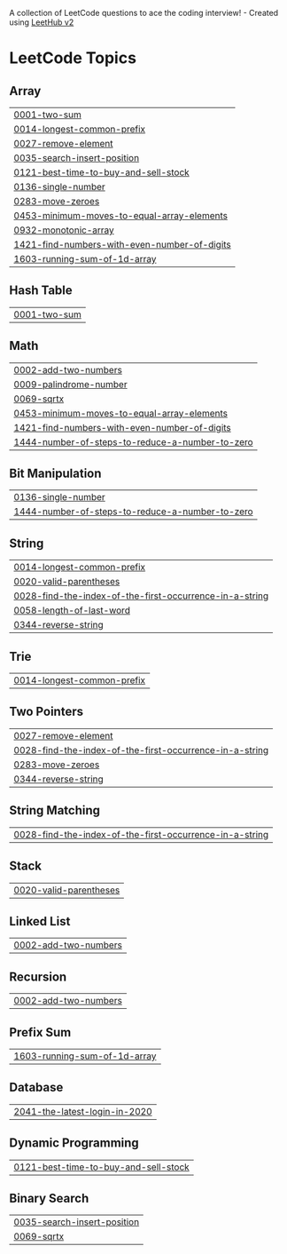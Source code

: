 A collection of LeetCode questions to ace the coding interview! - Created using [LeetHub v2](https://github.com/arunbhardwaj/LeetHub-2.0)
<!---LeetCode Topics Start-->
# LeetCode Topics
## Array
|  |
| ------- |
| [0001-two-sum](https://github.com/CarmelRiniha/LeetCode/tree/master/0001-two-sum) |
| [0014-longest-common-prefix](https://github.com/CarmelRiniha/LeetCode/tree/master/0014-longest-common-prefix) |
| [0027-remove-element](https://github.com/CarmelRiniha/LeetCode/tree/master/0027-remove-element) |
| [0035-search-insert-position](https://github.com/CarmelRiniha/LeetCode/tree/master/0035-search-insert-position) |
| [0121-best-time-to-buy-and-sell-stock](https://github.com/CarmelRiniha/LeetCode/tree/master/0121-best-time-to-buy-and-sell-stock) |
| [0136-single-number](https://github.com/CarmelRiniha/LeetCode/tree/master/0136-single-number) |
| [0283-move-zeroes](https://github.com/CarmelRiniha/LeetCode/tree/master/0283-move-zeroes) |
| [0453-minimum-moves-to-equal-array-elements](https://github.com/CarmelRiniha/LeetCode/tree/master/0453-minimum-moves-to-equal-array-elements) |
| [0932-monotonic-array](https://github.com/CarmelRiniha/LeetCode/tree/master/0932-monotonic-array) |
| [1421-find-numbers-with-even-number-of-digits](https://github.com/CarmelRiniha/LeetCode/tree/master/1421-find-numbers-with-even-number-of-digits) |
| [1603-running-sum-of-1d-array](https://github.com/CarmelRiniha/LeetCode/tree/master/1603-running-sum-of-1d-array) |
## Hash Table
|  |
| ------- |
| [0001-two-sum](https://github.com/CarmelRiniha/LeetCode/tree/master/0001-two-sum) |
## Math
|  |
| ------- |
| [0002-add-two-numbers](https://github.com/CarmelRiniha/LeetCode/tree/master/0002-add-two-numbers) |
| [0009-palindrome-number](https://github.com/CarmelRiniha/LeetCode/tree/master/0009-palindrome-number) |
| [0069-sqrtx](https://github.com/CarmelRiniha/LeetCode/tree/master/0069-sqrtx) |
| [0453-minimum-moves-to-equal-array-elements](https://github.com/CarmelRiniha/LeetCode/tree/master/0453-minimum-moves-to-equal-array-elements) |
| [1421-find-numbers-with-even-number-of-digits](https://github.com/CarmelRiniha/LeetCode/tree/master/1421-find-numbers-with-even-number-of-digits) |
| [1444-number-of-steps-to-reduce-a-number-to-zero](https://github.com/CarmelRiniha/LeetCode/tree/master/1444-number-of-steps-to-reduce-a-number-to-zero) |
## Bit Manipulation
|  |
| ------- |
| [0136-single-number](https://github.com/CarmelRiniha/LeetCode/tree/master/0136-single-number) |
| [1444-number-of-steps-to-reduce-a-number-to-zero](https://github.com/CarmelRiniha/LeetCode/tree/master/1444-number-of-steps-to-reduce-a-number-to-zero) |
## String
|  |
| ------- |
| [0014-longest-common-prefix](https://github.com/CarmelRiniha/LeetCode/tree/master/0014-longest-common-prefix) |
| [0020-valid-parentheses](https://github.com/CarmelRiniha/LeetCode/tree/master/0020-valid-parentheses) |
| [0028-find-the-index-of-the-first-occurrence-in-a-string](https://github.com/CarmelRiniha/LeetCode/tree/master/0028-find-the-index-of-the-first-occurrence-in-a-string) |
| [0058-length-of-last-word](https://github.com/CarmelRiniha/LeetCode/tree/master/0058-length-of-last-word) |
| [0344-reverse-string](https://github.com/CarmelRiniha/LeetCode/tree/master/0344-reverse-string) |
## Trie
|  |
| ------- |
| [0014-longest-common-prefix](https://github.com/CarmelRiniha/LeetCode/tree/master/0014-longest-common-prefix) |
## Two Pointers
|  |
| ------- |
| [0027-remove-element](https://github.com/CarmelRiniha/LeetCode/tree/master/0027-remove-element) |
| [0028-find-the-index-of-the-first-occurrence-in-a-string](https://github.com/CarmelRiniha/LeetCode/tree/master/0028-find-the-index-of-the-first-occurrence-in-a-string) |
| [0283-move-zeroes](https://github.com/CarmelRiniha/LeetCode/tree/master/0283-move-zeroes) |
| [0344-reverse-string](https://github.com/CarmelRiniha/LeetCode/tree/master/0344-reverse-string) |
## String Matching
|  |
| ------- |
| [0028-find-the-index-of-the-first-occurrence-in-a-string](https://github.com/CarmelRiniha/LeetCode/tree/master/0028-find-the-index-of-the-first-occurrence-in-a-string) |
## Stack
|  |
| ------- |
| [0020-valid-parentheses](https://github.com/CarmelRiniha/LeetCode/tree/master/0020-valid-parentheses) |
## Linked List
|  |
| ------- |
| [0002-add-two-numbers](https://github.com/CarmelRiniha/LeetCode/tree/master/0002-add-two-numbers) |
## Recursion
|  |
| ------- |
| [0002-add-two-numbers](https://github.com/CarmelRiniha/LeetCode/tree/master/0002-add-two-numbers) |
## Prefix Sum
|  |
| ------- |
| [1603-running-sum-of-1d-array](https://github.com/CarmelRiniha/LeetCode/tree/master/1603-running-sum-of-1d-array) |
## Database
|  |
| ------- |
| [2041-the-latest-login-in-2020](https://github.com/CarmelRiniha/LeetCode/tree/master/2041-the-latest-login-in-2020) |
## Dynamic Programming
|  |
| ------- |
| [0121-best-time-to-buy-and-sell-stock](https://github.com/CarmelRiniha/LeetCode/tree/master/0121-best-time-to-buy-and-sell-stock) |
## Binary Search
|  |
| ------- |
| [0035-search-insert-position](https://github.com/CarmelRiniha/LeetCode/tree/master/0035-search-insert-position) |
| [0069-sqrtx](https://github.com/CarmelRiniha/LeetCode/tree/master/0069-sqrtx) |
<!---LeetCode Topics End-->